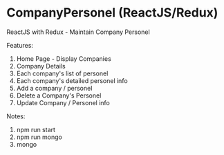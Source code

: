 # CompanyPersonel (ReactJS/Redux)
ReactJS with Redux - Maintain Company Personel

Features:
1. Home Page - Display Companies
2. Company Details
3. Each company's list of personel
4. Each company's detailed personel info
5. Add a company / personel
6. Delete a Company's Personel
7. Update Company / Personel info

Notes:
1. npm run start
2. npm run mongo
3. mongo

